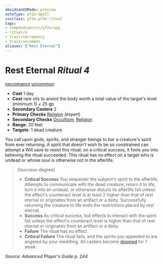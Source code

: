 ```yaml
---
obsidianUIMode: preview
noteType: pf2e-Spell
cssclass: pf2e,pf2e-ritual
tags:
- compendium/src/pf2e/apg
- ritual/4
- trait/necromancy
- trait/uncommon
aliases: ["Rest Eternal"]
---
```

# Rest Eternal *Ritual 4*  
[necromancy](rules/traits/necromancy.md "Necromancy School Trait")  [uncommon](rules/traits/uncommon.md "Uncommon Rarity Trait")  

- **Cast** 1 day
- **Cost** rare oils to anoint the body worth a total value of the target's level (minimum 1) × 25 gp
- **Secondary Casters** 2
- **Primary Checks** [Religion](compendium/skills.md#Religion) (expert)
- **Secondary Checks** [Occultism](compendium/skills.md#Occultism), [Religion](compendium/skills.md#Religion)
- **Range**: 20 feet
- **Targets**: 1 dead creature

You call upon gods, spirits, and stranger beings to bar a creature's spirit from ever returning. A spirit that doesn't wish to be so constrained can attempt a Will save to resist this ritual; on a critical success, it fools you into believing the ritual succeeded. This ritual has no effect on a target who is undead or whose soul is otherwise not in the afterlife.

> [!success-degree] 
> - **Critical Success** You sequester the subject's spirit to the afterlife. Attempts to communicate with the dead creature, return it to life, turn it into an undead, or otherwise disturb its afterlife fail unless the effect's counteract level is at least 2 higher than that of rest eternal or originates from an artifact or a deity. Successfully returning the creature to life ends the restrictions placed by rest eternal.
> - **Success** As critical success, but effects to interact with the spirit fail unless the effect's counteract level is higher than that of rest eternal or originates from an artifact or a deity.
> - **Failure** The ritual has no effect.
> - **Critical Failure** The ritual fails, and the spirits you appealed to are angered by your meddling. All casters become [doomed](rules/conditions.md#Doomed) for 1 week.

*Source: Advanced Player's Guide p. 244*